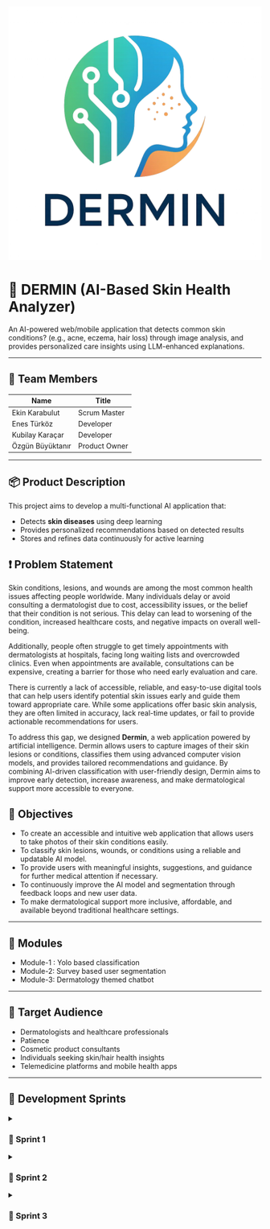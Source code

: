 ![DERMIN LOGO](Project_Management/logo/dermin_logo.png)

# 🧠 DERMIN (AI-Based Skin Health Analyzer)

An AI-powered web/mobile application that detects common skin conditions? (e.g., acne, eczema, hair loss) through image analysis, and provides personalized care insights using LLM-enhanced explanations.

---

## 👥 Team Members

| Name            | Title               |
|-----------------|---------------------|
| Ekin Karabulut   |Scrum Master    |
| Enes Türköz      | Developer  |
| Kubilay Karaçar  | Developer  |
| Özgün Büyüktanır |   Product Owner     |




---

## 📦 Product Description

This project aims to develop a multi-functional AI application that:
- Detects **skin diseases** using deep learning 
- Provides personalized recommendations based on detected results
- Stores and refines data continuously for active learning

## ❗ Problem Statement  
 
Skin conditions, lesions, and wounds are among the most common health issues affecting people worldwide. Many individuals delay or avoid consulting a dermatologist due to cost, accessibility issues, or the belief that their condition is not serious. This delay can lead to worsening of the condition, increased healthcare costs, and negative impacts on overall well-being.  
 
Additionally, people often struggle to get timely appointments with dermatologists at hospitals, facing long waiting lists and overcrowded clinics. Even when appointments are available, consultations can be expensive, creating a barrier for those who need early evaluation and care.  
 
There is currently a lack of accessible, reliable, and easy-to-use digital tools that can help users identify potential skin issues early and guide them toward appropriate care. While some applications offer basic skin analysis, they are often limited in accuracy, lack real-time updates, or fail to provide actionable recommendations for users.  
 
To address this gap, we designed **Dermin**, a web application powered by artificial intelligence. Dermin allows users to capture images of their skin lesions or conditions, classifies them using advanced computer vision models, and provides tailored recommendations and guidance. By combining AI-driven classification with user-friendly design, Dermin aims to improve early detection, increase awareness, and make dermatological support more accessible to everyone.

 
## 🎯 Objectives  
 
- To create an accessible and intuitive web application that allows users to take photos of their skin conditions easily.  
- To classify skin lesions, wounds, or conditions using a reliable and updatable AI model.  
- To provide users with meaningful insights, suggestions, and guidance for further medical attention if necessary.  
- To continuously improve the AI model and segmentation through feedback loops and new user data.  
- To make dermatological support more inclusive, affordable, and available beyond traditional healthcare settings.
 

---

## 🚀 Modules
 
- Module-1 : Yolo based classification
- Module-2: Survey based user segmentation
- Module-3: Dermatology themed chatbot

---


## 💼 Target Audience

- Dermatologists and healthcare professionals
- Patience
- Cosmetic product consultants
- Individuals seeking skin/hair health insights
- Telemedicine platforms and mobile health apps

---

## 🔁 Development Sprints

<details>
<summary><h3>🔁 Sprint 1</h3></summary>

### 🎯 Objectives
- Decide Project Idea
- Decide Model
- Decide Training Data
- Frontend Integration
- Backend Integration


### 🔀 Flowchart

![Flowchart](Project_Management/sprint_1/flowchart/Module_1_flowchart.png)
<details>
<summary>👥 Meeting Notes</summary>


## **Meeting 1 (23/06/2025)**
- Team introductions  
- Initial discussion on project ideas  

## **Meeting 2 (24/06/2025)**
- Finalized project topic: **Dermatology Image Recognition**  
- Discussed suitable datasets for training  
- Selected the computer vision model to be used  

## **Meeting 3 (25/06/2025)**
- Performed initial model testing  
- Chose a project management application  
- Prepared the burndown chart  

## **Meeting 4 (27/06/2025)**
- Finalized the project name  
- Compiled the `README.md` file  
- Initialized the Git repository  

## **Meeting 5 (30/06/2025)**
- Reviewed frontend and backend development progress  
- Discussed integration between backend and AI components  

## **Meeting 6 (04/07/2025)**
- Integrated chatbot functionality
- Retrospective   

## **Meeting 7 (05/07/2025)**
- Retrospective
- Sprint 2 planning


</details>


<details>
<summary>⭐ Burndown Chart</summary>

![Burndown Chart](Project_Management/sprint_1/Burndownchart/Sprint_1_burndownchart.png)

![Burndown Graph](Project_Management/sprint_1/Burndownchart/Sprint_1_graph.png)


</details>
<details>
<summary>📸 App Screenshots </summary>

![Web1](Project_Management/sprint_1/Website/website_1.png)
![Web2](Project_Management/sprint_1/Website/website_2.png)
![Web3](Project_Management/sprint_1/Website/website_3.png)
![Web4](Project_Management/sprint_1/Website/website_4.png)
![Web5](Project_Management/sprint_1/Website/website_5.png)
![Web6](Project_Management/sprint_1/Website/website_6.png)



</details>
<details><summary>📝 Sprint Notes</summary>

## 📝 Sprint Notes

- Scrum meetings were conducted using **WhatsApp** and **Microsoft Teams**.  
- **Jira** was selected as the primary project management tool.  
- The application interface language was set to **English**.  
- **YOLOv8** was chosen as the object detection model.  
- **Gemini** was selected as the Large Language Model (LLM) for integration.  
- **Daily Scrum** meetings were held regularly, and screenshots of backlogs and meetings were documented.

## 🧠 Point Allocation Logic

- **Sprint 1** was dedicated to research, frontend development, and a small portion of the backend.  
  It was estimated to require approximately **25–30%** of the total project effort.  
  The total effort allocated to Sprint 1 was set at **250 points**.

- **Sprint 2** focused on the development of:
  - **Module 1**: Image Classification
  - **Module 2**: User Segmentation with LLM-powered Chatbot  
  This sprint was estimated to cover roughly **40%** of the total effort, with **350 points** allocated.

- **Sprint 3** will be dedicated to completing delayed tasks and polishing the product.  
  It was planned to represent the remaining **30%** of the total effort, with **300 points** assigned.



### 📊 Total Effort

The project was estimated to require **900 points** of total effort, distributed across three sprints as follows:

- **Sprint 1**: 250 points (~27.78%)  
- **Sprint 2**: 350 points (~38.89%)  
- **Sprint 3**: 300 points (~33.33%)


## Daily Scrum:[Backlogs and Meeting Images](Project_Management/sprint_1/backlogs)


## Product Backlog URL: [Jira](https://querriqe.atlassian.net/jira/software/projects/BACKLOG/boards/36)




## ✒️ Sprint Review

- Choosing the project name was particularly challenging.  
- Due to hardware limitations, AI model training was postponed to **Sprint 2**.  
- Because of the frequency of meetings, **Jira** was also used to generate a **burndown chart**.



## 👥 Sprint Review Participants

- Ekin Karabulut  
- Enes Türköz  
- Kubilay Karaçar  
- Özgün Büyüktanır



## 🔁 Sprint Retrospective

- It was decided to design the **application logo** in Sprint 2.  
- Training of the AI model was prioritized for the next sprint.  
- Backend and AI module integration was planned.  
- A **KVKK (Personal Data Protection Law)** notice will be added to the homepage.  
- A prototype for the AI and LLM pipeline will be created.  
- A **color palette** for the application's theme will be selected.

---

</details>
</details>

<details>
<summary><h3>🔁 Sprint 2</h3></summary>

### 🎯 Objectives
- Train Demo Model
- Optimize Model
- Train First Model
- Database Integration
- Backend Update
- Module-2 (*Survey Based Segmentation*) Research
- Module-3 (*Chatbot*) Integration
- Decide Logo

<details>
<summary>👥 Meeting Notes</summary>

## **Meeting 1 (06/07/2025)**
- Sprint 2 task distribution   

## **Meeting 2 (12/07/2025)**
- YOLO demo progression discussion
- Database structure discussion

## **Meeting 3 (13/07/2025)**
- Logo design and color palette discussion
- Module-2 main idea determination

## **Meeting 4 (16/07/2025)**
- Backend and database structure review
- YOLOv8n model presentation
- LOGO determination 

## **Meeting 5 (17/07/2025)**
- Backend and database review
- YOLOv8s model review
  
## **Meeting 6 (18/07/2025)**
- Sprint 2 review
- Retrospective  
- Chatbot integration review

## **Meeting 7 (19/07/2025)**
- Retrospective
- Sprint 3 planning


</details>

<details>
<summary>⭐ Burndown Chart</summary>

![Burndown Chart](Project_Management/sprint_2/Burndownchart/Sprint_2_burndownchart.png)

![Burndown Graph](Project_Management/sprint_2/Burndownchart/Sprint_2_graph.png)

</details>
<details>
<summary>📈 MLFlow Graphs </summary>

![MLFlow1](Project_Management/sprint_2/MLFlow/mlflow_yolov8s_50eph_1.png)
![MLFlow2](Project_Management/sprint_2/MLFlow/mlflow_yolov8s_50eph_2.png)
![MLFlow2](Project_Management/sprint_2/MLFlow/mlflow_yolov8s_50eph_3.png)

</details>
<details><summary>📝 Sprint Notes</summary>

## 📝 Sprint Notes

- **YOLOv8n** was selected for demonstration purposes.
- **YOLOv8s** was trained and finalized as the main model.
- **Module-2** was designed as a survey-based user segmentation module and will be integrated with **Module-1** and **Module-3** to provide personalized data flow.
- The database was migrated from **Firebase** to **MongoDB** due to Firebase's pay-as-you-go pricing policy.
- The project logo and color palette have been *temporarily* finalized and are subject to *future revisions*.
- **Daily Scrum** meetings were conducted regularly, with screenshots of backlogs and meetings properly documented.


## 🧠 Point Allocation Logic

- **Sprint 1** was dedicated to research, frontend development, and a small portion of the backend.  
  It was estimated to require approximately **25–30%** of the total project effort.  
  The total effort allocated to Sprint 1 was set at **250 points**.

- **Sprint 2** focused on the development of:
  - **Module 1**: Image Classification
  - **Module 2**: User Segmentation
  - **Module 3**: LLM-powered Chatbot 
  This sprint was estimated to cover roughly **40%** of the total effort, with **350 points** allocated.

- **Sprint 3** will be dedicated to completing delayed tasks and polishing the product.  
  It was planned to represent the remaining **30%** of the total effort, with **300 points** assigned.



### 📊 Total Effort

The project was estimated to require **900 points** of total effort, distributed across three sprints as follows:

- **Sprint 1**: 250 points (~27.78%)  
- **Sprint 2**: 350 points (~38.89%)  
- **Sprint 3**: 300 points (~33.33%)


## Daily Scrum:[Backlogs and Meeting Images](Project_Management/sprint_2/backlogs)


## Product Backlog URL: [Jira](https://querriqe.atlassian.net/jira/software/projects/BACKLOG/boards/36)




## ✒️ Sprint Review

- It was concluded that the **YOLOv8n** model was weak for production use, and the team decided to switch to **YOLOv8s**. Transition to a higher-capacity model may be considered in the upcoming sprint.
- The dataset used for training the **YOLOv8s** model was found to be highly noisy. Therefore, data cleaning or the selection of a new, cleaner dataset is being considered.
- Due to local hardware limitations, training took a significantly long time. Cloud-based training solutions are currently being evaluated.
- The database structure has not been fully finalized. In **Sprint 3**, a final decision will be made, and the required backend integrations will be implemented.
- The targeted number of survey participants for **Module-2** has not yet been reached.
- The project logo will be selected through a voting process.



## 👥 Sprint Review Participants

- Ekin Karabulut  
- Enes Türköz  
- Kubilay Karaçar  
- Özgün Büyüktanır



## 🔁 Sprint Retrospective

- A **KVKK (Personal Data Protection Law)** notice will be added to the homepage.  
- If the required number of users is reached for **Module-2**, data analysis and segmentation will be performed, and the results will be integrated with other modules.
- **Module-3** chatbot integration will be finalized.
- It was agreed that the **database structure** and **backend connections** should be completed as soon as possible.
- The **frontend** will be updated based on the selected logo and color palette.
- Final polishing will be applied to the **YOLO model**, **backend**, and **frontend** components.

---

</details>
</details>


<details>
<summary><h3>🔁 Sprint 3</h3></summary>

### 🎯 Objectives
- Module-2 (*Survey Based Segmentation*)
- Data Analysis
- Module-3 (*Chatbot*) Integration
- *Backend* and *Frontend* components
- Polishing
- Promotional video 


<details>
<summary>👥 Meeting Notes</summary>

## **Meeting 1 (27/07/2025)**
- Design a survey to gather insights on people’s skin and hair concern

## **Meeting 2 (28/07/2025)**
- Chatbot Integration 

## **Meeting 3 (29/07/2025)**
- The survey results were discussed.
- It was decided that data analysis could be performed since the required number (of responses) was reached.

## **Meeting 4 (31/07/2025)**
- Data analysis and key points to focus on were discussed.

## **Meeting 5 (01/08/2025)**
- Data Analysis review

## **Meeting 6 (02/08/2025)**
- Sprint Retrospective

## **Meeting 7 (03/08/2025)**
- Sprint Retrospective
- Promotional video


</details>

<details>
<summary>⭐ Burndown Chart</summary>

![Burndown Chart](Project_Management/sprint_3/Burndownchart/Sprint_3_burndownchart.png)

![Burndown Graph](Project_Management/sprint_3/Burndownchart/Sprint_3_graph.png)



</details>


<details><summary>📝 Sprint Notes</summary>

## 📝 Sprint Notes

- Survey data for **Module-2** was collected and organized.
- Segmentation for **Module-2** was completed.
- Chatbot integration for **Module-3** was finalized.
- **Module-2** was connected to the other modules.
- **Frontend** and **Backend** were rewritten and polished.
- 


## 🧠 Point Allocation Logic

- **Sprint 1** was dedicated to research, frontend development, and a small portion of the backend.  
  It was estimated to require approximately **25–30%** of the total project effort.  
  The total effort allocated to Sprint 1 was set at **250 points**.

- **Sprint 2** focused on the development of:
  - **Module 1**: Image Classification
  - **Module 2**: User Segmentation
  - **Module 3**: LLM-powered Chatbot 
  This sprint was estimated to cover roughly **40%** of the total effort, with **350 points** allocated.

- **Sprint 3** will be dedicated to completing delayed tasks and polishing the product.  
  It was planned to represent the remaining **30%** of the total effort, with **300 points** assigned.



### 📊 Total Effort

The project was estimated to require **900 points** of total effort, distributed across three sprints as follows:

- **Sprint 1**: 250 points (~27.78%)  
- **Sprint 2**: 350 points (~38.89%)  
- **Sprint 3**: 300 points (~33.33%)


## Daily Scrum:[Backlogs and Meeting Images](Project_Management/sprint_3/backlogs)


## Product Backlog URL: [Jira](https://querriqe.atlassian.net/jira/software/projects/BACKLOG/boards/36)




## ✒️ Sprint Review
 - **Kubilay Karaçar** *could not* commit the updated backend and frontend parts he prepared due to a special circumstance.
- Because of the situation mentioned above, the **backend and frontend** were integrated from scratch to complete the project.
- Since the initially collected survey data for **Module-2** was sufficient for the first analysis, the analysis was completed. However, a broader analysis will be continuously updated by collecting more user data.

 


## 👥 Sprint Review Participants

- Ekin Karabulut  
- Enes Türköz  
- Kubilay Karaçar  
- Özgün Büyüktanır



## 🔁 Sprint Retrospective

- The **YOLO** model will be updated again with data obtained from users.
- **Segmentation** from users will be updated as more data is collected.
- The frontend will be updated based on user feedback.

---

</details>
</details>
